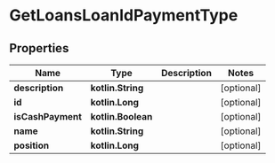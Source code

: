 
# GetLoansLoanIdPaymentType

## Properties
| Name | Type | Description | Notes |
| ------------ | ------------- | ------------- | ------------- |
| **description** | **kotlin.String** |  |  [optional] |
| **id** | **kotlin.Long** |  |  [optional] |
| **isCashPayment** | **kotlin.Boolean** |  |  [optional] |
| **name** | **kotlin.String** |  |  [optional] |
| **position** | **kotlin.Long** |  |  [optional] |



